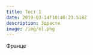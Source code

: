 ```yaml
---
title: Тест 1
date: 2019-03-14T10:46:23.518Z
description: Здрасти
image: /img/nl.png
---
```

Франце
